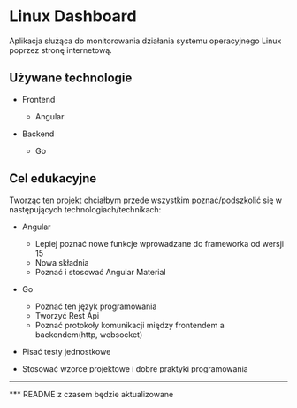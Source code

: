 # Linux Dashboard

Aplikacja służąca do monitorowania działania systemu operacyjnego Linux poprzez stronę internetową.

## Używane technologie
- Frontend
    - Angular

- Backend
    - Go

## Cel edukacyjne
Tworząc ten projekt chciałbym przede wszystkim poznać/podszkolić się w następujących technologiach/technikach:

- Angular
    - Lepiej poznać nowe funkcje wprowadzane do frameworka od wersji 15
    - Nowa składnia
    - Poznać i stosować Angular Material

- Go
    - Poznać ten język programowania
    - Tworzyć Rest Api
    - Poznać protokoły komunikacji między frontendem a backendem(http, websocket)

- Pisać testy jednostkowe
- Stosować wzorce projektowe i dobre praktyki programowania

---
*** README z czasem będzie aktualizowane